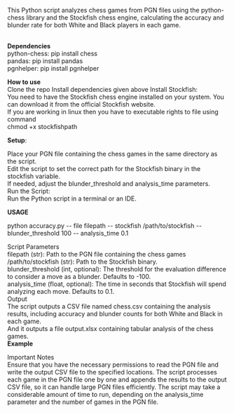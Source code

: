 This Python script analyzes chess games from PGN files using the python-chess library and the Stockfish chess engine, calculating the accuracy and blunder rate for both White and Black players in each game.<br>
<br>

<b>Dependencies</b><br>
python-chess: pip install chess<br>
pandas: pip install pandas<br>
pgnhelper: pip install pgnhelper

<b>How to use</b><br>
Clone the repo
Install dependencies given above
Install Stockfish:<br>
You need to have the Stockfish chess engine installed on your system. You can download it from the official Stockfish website.<br>
If you are working in linux then you have to executable rights to file using command <br>
chmod +x stockfishpath

<b>Setup</b>:<br>

Place your PGN file containing the chess games in the same directory as the script.<br>
Edit the script to set the correct path for the Stockfish binary in the stockfish variable.<br>
If needed, adjust the blunder_threshold and analysis_time parameters.<br>
Run the Script:<br>
Run the Python script in a terminal or an IDE.<br>

<b> USAGE </b> <br>

python accuracy.py -- file filepath -- stockfish /path/to/stockfish -- blunder_threshold 100 -- analysis_time 0.1

Script Parameters<br>
filepath (str): Path to the PGN file containing the chess games<br>
/path/to/stockfish (str): Path to the Stockfish binary.<br>
blunder_threshold (int, optional): The threshold for the evaluation difference to consider a move as a blunder. Defaults to -100.<br>
analysis_time (float, optional): The time in seconds that Stockfish will spend analyzing each move. Defaults to 0.1.<br>
Output<br>
The script outputs a CSV file named chess.csv containing the analysis results, including accuracy and blunder counts for both White and Black in each game.<br>
And it outputs a file output.xlsx containing tabular analysis of the chess games.
<br>
<b>Example</b><br>

Important Notes<br>
Ensure that you have the necessary permissions to read the PGN file and write the output CSV file to the specified locations.
The script processes each game in the PGN file one by one and appends the results to the output CSV file, so it can handle large PGN files efficiently.
The script may take a considerable amount of time to run, depending on the analysis_time parameter and the number of games in the PGN file.

